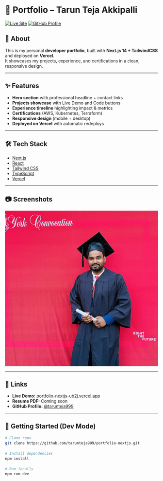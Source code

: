 # 🚀 Portfolio – Tarun Teja Akkipalli

[![Live Site](https://img.shields.io/badge/Live%20Demo-Vercel-brightgreen)](https://portfolio-nextjs-ub2j.vercel.app)
[![GitHub Profile](https://img.shields.io/badge/GitHub-tarunteja999-blue)](https://github.com/tarunteja999)

## 👋 About
This is my personal **developer portfolio**, built with **Next.js 14 + TailwindCSS** and deployed on **Vercel**.  
It showcases my projects, experience, and certifications in a clean, responsive design.

---

## ✨ Features
- **Hero section** with professional headline + contact links
- **Projects showcase** with Live Demo and Code buttons
- **Experience timeline** highlighting impact & metrics
- **Certifications** (AWS, Kubernetes, Terraform)
- **Responsive design** (mobile + desktop)
- **Deployed on Vercel** with automatic redeploys

---

## 🛠️ Tech Stack
- [Next.js](https://nextjs.org/)
- [React](https://react.dev/)
- [Tailwind CSS](https://tailwindcss.com/)
- [TypeScript](https://www.typescriptlang.org/)
- [Vercel](https://vercel.com/)

---

## 📷 Screenshots
![Portfolio Screenshot](public/profile.jpg)

---

## 🔗 Links
- **Live Demo:** [portfolio-nextjs-ub2j.vercel.app](https://portfolio-nextjs-ub2j.vercel.app)
- **Resume PDF:** Coming soon
- **GitHub Profile:** [@tarunteja999](https://github.com/tarunteja999)

---

## 🚀 Getting Started (Dev Mode)
```bash
# Clone repo
git clone https://github.com/tarunteja999/portfolio-nextjs.git

# Install dependencies
npm install

# Run locally
npm run dev
